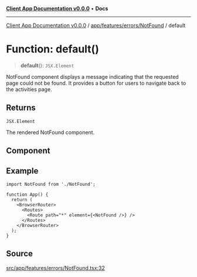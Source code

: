 [**Client App Documentation v0.0.0**](../../../../../README.md) • **Docs**

***

[Client App Documentation v0.0.0](../../../../../README.md) / [app/features/errors/NotFound](../README.md) / default

# Function: default()

> **default**(): `JSX.Element`

NotFound component displays a message indicating that the requested page could not be found.
It provides a button for users to navigate back to the activities page.

## Returns

`JSX.Element`

The rendered NotFound component.

## Component

## Example

```tsx
import NotFound from './NotFound';

function App() {
  return (
    <BrowserRouter>
      <Routes>
        <Route path="*" element={<NotFound />} />
      </Routes>
    </BrowserRouter>
  );
}
```

## Source

[src/app/features/errors/NotFound.tsx:32](https://github.com/jimmykurian/Reactivities/blob/dbc3ed866e1f645e56a07b30e597ad4448fbda7a/client-app/src/app/features/errors/NotFound.tsx#L32)
